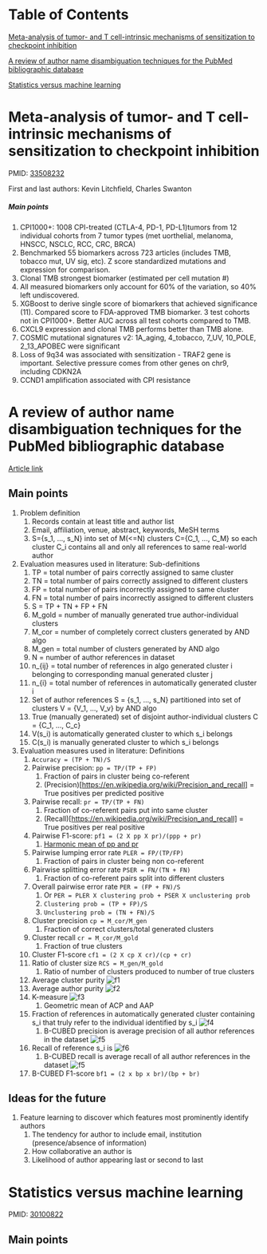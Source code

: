 # Table of Contents
[Meta-analysis of tumor- and T cell-intrinsic mechanisms of sensitization to checkpoint inhibition](#meta-analysis-of-tumor--and-T-cell-intrinsic-mechanisms-of-sensitization-to-checkpoint-inhibition)

[A review of author name disambiguation techniques for the PubMed bibliographic database](#a-review-of-author-name-disambiguation-techniques-for-the-pubmed-bibliographic-database)

[Statistics versus machine learning](#statistics-versus-machine-learning)
<!---toc--->



# Meta-analysis of tumor- and T cell-intrinsic mechanisms of sensitization to checkpoint inhibition
PMID: [33508232](https://pubmed.ncbi.nlm.nih.gov/33508232/)

First and last authors: Kevin Litchfield, Charles Swanton
##### Main points
1. CPI1000+: 1008 CPI-treated (CTLA-4, PD-1, PD-L1)tumors from 12 individual cohorts from 7 tumor types (met uorthelial, melanoma, HNSCC, NSCLC, RCC, CRC, BRCA)
2. Benchmarked 55 biomarkers across 723 articles (includes TMB, tobacco mut, UV sig, etc). Z score standardized mutations and expression for comparison.
3. Clonal TMB strongest biomarker (estimated per cell mutation #)
4. All measured biomarkers only account for 60% of the variation, so 40% left undiscovered.
5. XGBoost to derive single score of biomarkers that achieved significance (11). Compared score to FDA-approved TMB biomarker. 3 test cohorts not in CPI1000+. Better AUC across all test cohorts compared to TMB.
6. CXCL9 expression and clonal TMB performs better than TMB alone.
7. COSMIC mutational signatures v2: 1A_aging, 4_tobacco, 7_UV, 10_POLE, 2_13_APOBEC were significant
8. Loss of 9q34 was associated with sensitization - TRAF2 gene is important. Selective pressure comes from other genes on chr9, including CDKN2A
9. CCND1 amplification associated with CPI resistance

# A review of author name disambiguation techniques for the PubMed bibliographic database

[Article link](https://journals.sagepub.com/doi/full/10.1177/0165551519888605?casa_token=kIW_km4OtaoAAAAA%3AzGXblIrEvk8RCOqVCQ_401mD5J0rasgpq0v7RlXetAri640TU994wWUO2eAhzzQldLDYkULB4Or7) 

## Main points

1. Problem definition
    1. Records contain at least title and author list
    2. Email, affiliation, venue, abstract, keywords, MeSH terms
    3. S={s_1, ..., s_N} into set of M(<=N) clusters C={C_1, ..., C_M} so each cluster C_i contains all and only all references to same real-world author
2. Evaluation measures used in literature: Sub-definitions
    1. TP = total number of pairs correctly assigned to same cluster
    2. TN = total number of pairs correctly assigned to different clusters
    3. FP = total number of pairs incorrectly assigned to same cluster
    4. FN = total number of pairs incorrectly assigned to different clusters
    5. S = TP + TN + FP + FN
    6. M_gold = number of manually generated true author-individual clusters
    7. M_cor = number of completely correct clusters generated by AND algo
    8. M_gen = total number of clusters generated by AND algo
    9. N = number of author references in dataset
    10. n_{ij} = total number of references in algo generated cluster i belonging to corresponding manual generated cluster j
    11. n_{i} = total number of references in automatically generated cluster i
    12. Set of author references S = {s_1, ..., s_N} partitioned into set of clusters V = {V_1, ..., V_v} by AND algo
    13. True (manually generated) set of disjoint author-individual clusters C = {C_1, ..., C_c}
    13. V(s_i) is automatically generated cluster to which s_i belongs
    14. C(s_i) is manually generated cluster to which s_i belongs
3. Evaluation measures used in literature: Definitions
    1. `Accuracy = (TP + TN)/S`
    2. Pairwise precision: `pp = TP/(TP + FP)`
        1. Fraction of pairs in cluster being  co-referent
        2. (Precision)[https://en.wikipedia.org/wiki/Precision_and_recall] = True positives per predicted positive
    3. Pairwise recall: `pr = TP/(TP + FN)`
        1. Fraction of co-referent pairs put into same cluster
        2. (Recall)[https://en.wikipedia.org/wiki/Precision_and_recall] = True positives per real positive
    4. Pairwise F1-score: `pf1 = (2 X pp X pr)/(ppp + pr)`
        1. [Harmonic mean of pp and pr](https://en.wikipedia.org/wiki/Harmonic_mean#In_other_sciences)
    5. Pairwise lumping error rate `PLER = FP/(TP/FP)`
        1. Fraction of pairs in cluster being non co-referent
    6. Pairwise splitting error rate `PSER = FN/(TN + FN)`
        1. Fraction of co-referent pairs split into different clusters
    7. Overall pairwise error rate `PER = (FP + FN)/S`
        1. Or `PER = PLER X clustering prob + PSER X unclustering prob`
        2. `Clustering prob = (TP + FP)/S`
        3. `Unclustering prob = (TN + FN)/S`
    8. Cluster precision `cp = M_cor/M_gen`
        1. Fraction of correct clusters/total generated clusters
    9. Cluster recall `cr = M_cor/M_gold`
        1. Fraction of true clusters
    10. Cluster F1-score `cf1 = (2 X cp X cr)/(cp + cr)`
    11. Ratio of cluster size `RCS = M_gen/M_gold`
        1. Ratio of number of clusters produced to number of true clusters
    12. Average cluster purity ![f1]
    13. Average author purity ![f2]
    14. K-measure ![f3]
        1. Geometric mean of ACP and AAP
    15. Fraction of references in automatically generated cluster containing s_i that truly refer to the individual identified by s_i ![f4]
        1. B-CUBED precision is average precision of all author references in the dataset ![f5]
    16. Recall of reference s_i is ![f6]
        1. B-CUBED recall is average recall of all author references in the dataset ![f5]
    17. B-CUBED F1-score `bf1 = (2 x bp x br)/(bp + br)`

[f1]: https://chart.apis.google.com/chart?cht=tx&chl=ACP=\frac{1}{N}\sum_{i=1}^{i=M_{gen}}\sum_{i=1}^{j=M_{gold}}\frac{n_{ij}^2}{n_i}
[f2]: https://chart.apis.google.com/chart?cht=tx&chl=AAP=\frac{1}{N}\sum_{i=1}^{i=M_{gold}}\sum_{i=1}^{j=M_{gen}}\frac{n_{ij}^2}{n_i}
[f3]: https://chart.apis.google.com/chart?cht=tx&chl=K=\sqrt{ACP\times\\;AAP}
[f4]: https://chart.apis.google.com/chart?cht=tx&chl=p(s_i)=\frac{|s\in\\;V(s_i)\\;:\\;C(s)=C(s_i)|}{|V(s_i)|}
[f5]: https://chart.apis.google.com/chart?cht=tx&chl=
[f6]: https://chart.apis.google.com/chart?cht=tx&chl=

## Ideas for the future

1. Feature learning to discover which features most prominently identify authors
    1. The tendency for author to include email, institution (presence/absence of information)
    2. How collaborative an author is
    3. Likelihood of author appearing last or second to last

# Statistics versus machine learning

PMID: [30100822](https://pubmed.ncbi.nlm.nih.gov/30100822/)

## Main points


